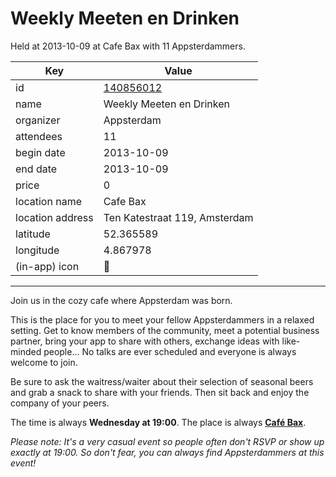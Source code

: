 # Weekly Meeten en Drinken
Held at 2013-10-09 at Cafe Bax with 11 Appsterdammers.
        
|Key|Value
|---|---|
|id|[140856012](https://www.meetup.com/appsterdam/events/140856012/)|
|name|Weekly Meeten en Drinken|
|organizer|Appsterdam|
|attendees|11|
|begin date|2013-10-09|
|end date|2013-10-09|
|price|0|
|location name|Cafe Bax|
|location address|Ten Katestraat 119, Amsterdam|
|latitude|52.365589|
|longitude|4.867978|
|(in-app) icon|🍺|

---

Join us in the cozy cafe where Appsterdam was born.

This is the place for you to meet your fellow Appsterdammers in a relaxed setting. Get to know members of the community, meet a potential business partner, bring your app to share with others, exchange ideas with like-minded people... No talks are ever scheduled and everyone is always welcome to join.

Be sure to ask the waitress/waiter about their selection of seasonal beers and grab a snack to share with your friends. Then sit back and enjoy the company of your peers.

The time is always **Wednesday at 19:00**. The place is always **[Café Bax](http://www.cafebax.nl/)**.

*Please note: It's a very casual event so people often don't RSVP or show up exactly at 19:00. So don't fear, you can *always* find Appsterdammers at this event!*


